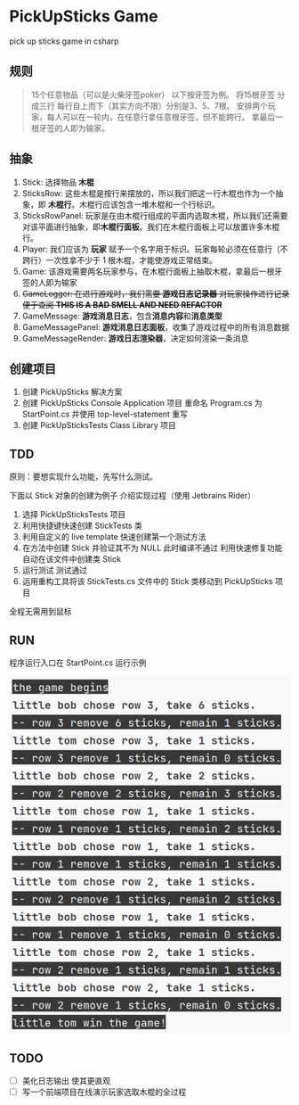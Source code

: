 # PickUpSticks Game
pick up sticks game in csharp

## 规则
> 15个任意物品（可以是火柴牙签poker） 以下按牙签为例。
> 将15根牙签 分成三行 每行自上而下（其实方向不限）分别是3、5、7根。
> 安排两个玩家，每人可以在一轮内，在任意行拿任意根牙签，但不能跨行。
> 拿最后一根牙签的人即为输家。

## 抽象
1. Stick: 选择物品 **木棍** 
2. SticksRow: 这些木棍是按行来摆放的，所以我们把这一行木棍也作为一个抽象，即 **木棍行**。木棍行应该包含一堆木棍和一个行标识。
3. SticksRowPanel: 玩家是在由木棍行组成的平面内选取木棍，所以我们还需要对该平面进行抽象，即**木棍行面板**。我们在木棍行面板上可以放置许多木棍行。
4. Player: 我们应该为 **玩家** 赋予一个名字用于标识。玩家每轮必须在任意行（不跨行）一次性拿不少于 1 根木棍，才能使游戏正常结束。
5. Game: 该游戏需要两名玩家参与，在木棍行面板上抽取木棍，拿最后一根牙签的人即为输家
6. ~~GameLogger: 在进行游戏时，我们需要 **游戏日志记录器** 对玩家操作进行记录 便于查阅 **THIS IS A BAD SMELL AND NEED REFACTOR**~~
7. GameMessage: **游戏消息日志**，包含**消息内容**和**消息类型**
9. GameMessagePanel: **游戏消息日志面板**，收集了游戏过程中的所有消息数据
10. GameMessageRender: **游戏日志渲染器**，决定如何渲染一条消息

## 创建项目
1. 创建 PickUpSticks 解决方案
2. 创建 PickUpSticks Console Application 项目 重命名 Program.cs 为 StartPoint.cs 并使用 top-level-statement 重写
3. 创建 PickUpSticksTests Class Library 项目

## TDD
原则：要想实现什么功能，先写什么测试。

下面以 Stick 对象的创建为例子 介绍实现过程（使用 Jetbrains Rider）
1. 选择 PickUpSticksTests 项目
2. 利用快捷键快速创建 StickTests 类
3. 利用自定义的 live template 快速创建第一个测试方法
4. 在方法中创建 Stick 并验证其不为 NULL 此时编译不通过 利用快速修复功能自动在该文件中创建类 Stick
5. 运行测试 测试通过
6. 运用重构工具将该 StickTests.cs 文件中的 Stick 类移动到 PickUpSticks 项目

全程无需用到鼠标

## RUN
程序运行入口在 StartPoint.cs 运行示例

![console-output](docs/output.jpg)

## TODO
- [ ] 美化日志输出 使其更直观
- [ ] 写一个前端项目在线演示玩家选取木棍的全过程
